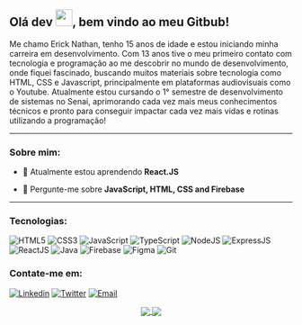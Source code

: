 ## Olá dev <img src="https://raw.githubusercontent.com/kaueMarques/kaueMarques/master/hi.gif" width="30px">, bem vindo ao meu Gitbub!
Me chamo Erick Nathan, tenho 15 anos de idade e estou iniciando minha carreira em desenvolvimento. Com 13 anos tive o meu primeiro contato com tecnologia e programação ao me descobrir no mundo de desenvolvimento, onde fiquei fascinado, buscando muitos materiais sobre tecnologia como HTML, CSS e Javascript, principalmente em plataformas audiovisuais como o Youtube. Atualmente estou cursando o 1° semestre de desenvolvimento de sistemas no Senai, aprimorando cada vez mais meus conhecimentos técnicos e pronto para conseguir impactar cada vez mais vidas e rotinas utilizando a programação!

<hr>

### Sobre mim:

- 🌱 Atualmente estou aprendendo **React.JS**

- 💬 Pergunte-me sobre **JavaScript, HTML, CSS and Firebase**

<hr>

### Tecnologias:

  ![HTML5](https://img.shields.io/badge/HTML5-E34F26?style=for-the-badge&logo=html5&logoColor=white)
  ![CSS3](https://img.shields.io/badge/CSS3-1572B6?style=for-the-badge&logo=css3&logoColor=white)
  ![JavaScript](https://img.shields.io/badge/JavaScript-F7DF1E?style=for-the-badge&logo=javascript&logoColor=black)
  ![TypeScript](https://img.shields.io/badge/TypeScript-3178C6?style=for-the-badge&logo=typescript&logoColor=white)
  ![NodeJS](https://img.shields.io/badge/Node.js-4EA94B?style=for-the-badge&logo=Node.js&logoColor=white)
  ![ExpressJS](https://img.shields.io/badge/Express.js-404D59?style=for-the-badge&logo=express)
  ![ReactJS](https://img.shields.io/badge/React-61DAFB?style=for-the-badge&logo=react&logoColor=black)
  ![Java](https://img.shields.io/badge/Java-ED8B00?style=for-the-badge&logo=java&logoColor=white)
  ![Firebase](https://img.shields.io/badge/Firebase-e6ac00?style=for-the-badge&logo=firebase&logoColor=white)
  ![Figma](https://img.shields.io/badge/Figma-1abcfe?style=for-the-badge&logo=figma&logoColor=white)
  ![Git](https://img.shields.io/badge/Git-f03c2e?style=for-the-badge&logo=git&logoColor=white)
  
### Contate-me em:
  [![Linkedin](https://img.shields.io/badge/Linkedin-2867b2?style=for-the-badge&logo=linkedin&logoColor=white)](https://www.linkedin.com/in/ericknathan/)
  [![Twitter](https://img.shields.io/badge/Twitter-1DA1F2?style=for-the-badge&logo=twitter&logoColor=white)](https://twitter.com/ericknathann)
  [![Email](https://img.shields.io/badge/Email-EA4335?style=for-the-badge&logo=gmail&logoColor=white)](mailto:erick.capito@hotmail.com)


  <div align="center">
    <a href="https://github.com/anuraghazra/convoychat">
      <img align="center" src="https://github-readme-stats.vercel.app/api?username=ericknathan&show_icons=true&locale=pt-br&theme=tokyonight&hide_border=true" />
    </a>
    <a href="https://github.com/anuraghazra/github-readme-stats">
      <img align="center" src="https://github-readme-stats.vercel.app/api/top-langs?username=ericknathan&show_icons=true&locale=pt-br&layout=compact&theme=tokyonight&hide_border=true" />
    </a>
  </div>
